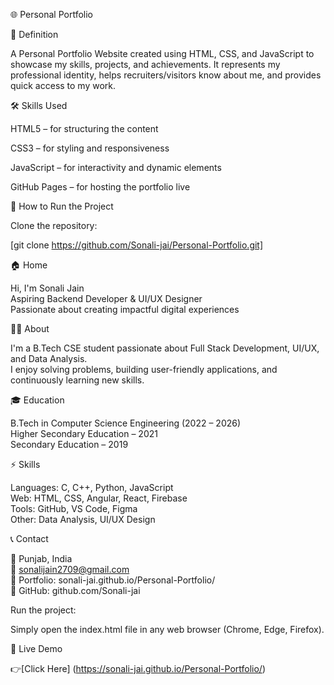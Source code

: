 🌐 Personal Portfolio

📖 Definition

A Personal Portfolio Website created using HTML, CSS, and JavaScript to showcase my skills, projects, and achievements. It represents my professional identity, helps recruiters/visitors know about me, and provides quick access to my work.

🛠 Skills Used

HTML5 – for structuring the content

CSS3 – for styling and responsiveness

JavaScript – for interactivity and dynamic elements

GitHub Pages – for hosting the portfolio live


🚀 How to Run the Project

Clone the repository:

[git clone https://github.com/Sonali-jai/Personal-Portfolio.git]

🏠 Home 

Hi, I'm Sonali Jain  
Aspiring Backend Developer & UI/UX Designer  
Passionate about creating impactful digital experiences


👩‍💻 About


I'm a B.Tech CSE student passionate about Full Stack Development, UI/UX, and Data Analysis.  
I enjoy solving problems, building user-friendly applications, and continuously learning new skills.


🎓 Education


B.Tech in Computer Science Engineering (2022 – 2026)  
Higher Secondary Education – 2021  
Secondary Education – 2019


⚡ Skills


Languages: C, C++, Python, JavaScript  
Web: HTML, CSS, Angular, React, Firebase  
Tools: GitHub, VS Code, Figma  
Other: Data Analysis, UI/UX Design


📞 Contact


📍 Punjab, India  
📧 sonalijain2709@gmail.com  
🔗 Portfolio: sonali-jai.github.io/Personal-Portfolio/  
💼 GitHub: github.com/Sonali-jai


Run the project:

Simply open the index.html file in any web browser (Chrome, Edge, Firefox).

🔗 Live Demo

👉[Click Here] (https://sonali-jai.github.io/Personal-Portfolio/)
